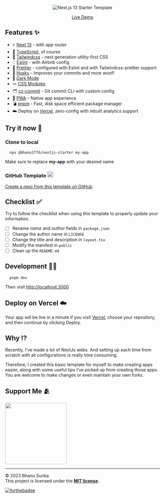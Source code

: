 <p align='center'>
  <img src='https://i.imgur.com/eMlXVoZ.gif' alt='Next.js 13 Starter Template'/>
</p>

<p align='center'>
<a href="https://bhanuportfolio.xyz">Live Demo</a>
</p>

## Features ✨

- ⚡️ [Next 13](https://nextjs.org/docs) - with app router
- 🦾 [TypeScript](https://www.typescriptlang.org/), of course
- 🎨 [Tailwindcss](https://tailwindcss.com/) - next generation utility-first CSS
- 💡 [Eslint](https://eslint.org/) - with Airbnb config
- 💖 [Prettier](https://prettier.io/) - configured with Eslint and with Tailwindcss-prettier support
- 🐶 [Husky](https://typicode.github.io/husky/) - Improves your commits and more woof!
- 🌚 [Dark Mode](https://tailwindcss.com/docs/dark-mode)
- 🪢 [CSS Modules](https://github.com/css-modules/css-modules)
- 🗂 [cz-commit](https://cz-git.qbb.sh/) - Git commit CLI with custom config
- 🚀 [PWA](https://web.dev/progressive-web-apps/) - Native app experience
- 💣 [pnpm](https://pnpm.io/) - Fast, disk space efficient package manager
- ☁️ Deploy on [Vercel](https://vercel.com/), zero-config with inbuilt analytics support

## Try it now 💫

### Clone to local

```bash
  npx @bhanu1776/nextjs-starter my-app
```

 Make sure to replace **my-app** with your desired name

### GitHub Template <img src="https://cdn.jsdelivr.net/npm/simple-icons@3.0.1/icons/github.svg" height=20 width=20 />

[Create a repo from this template on GitHub](https://github.com/Bhanu1776/Nextjs13-starter-template/generate).

## Checklist ✅

Try to follow the checklist when using this template to properly update your information.

- [ ] Rename *name* and *author* fields in `package.json`
- [ ] Change the author name in `LICENSE`
- [ ] Change the title and description in `layout.tsx`
- [ ] Modify the manifest in `public`
- [ ] Clean up the `README.md`

## Development 🧑‍💻

```bash
  pnpm dev
```

Then visit <http://localhost:3000>

## Deploy on Vercel ☁️

Your app will be live in a minute if you visit [Vercel](https://vercel.com/), choose your repository, and then continue by clicking Deploy.

## Why ⁉️

Recently, I've made a lot of NextJs webs. And setting up each time from scratch with all configurations is really time consuming.

Therefore, I created this basic template for myself to make creating apps easier, along with some useful tips I've picked up from creating those apps. You are welcome to make changes or even maintain your own forks.

## Support Me 🫂

<a href="https://www.buymeacoffee.com/Bhanu1776"><img src="https://cdn.buymeacoffee.com/buttons/v2/default-yellow.png" width="200" /></a>

<hr>

© 2023 Bhanu Sunka  
This project is licensed under the [**MIT license**](https://github.com/Bhanu1776/Nextjs13-starter-template/blob/master/LICENSE).

[![forthebadge](https://forthebadge.com/images/badges/built-with-love.svg)](https://forthebadge.com)
